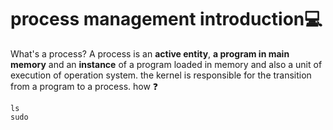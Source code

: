 # process management introduction💻

What's a process?
      A process is an **active entity**, **a program in main memory** and an **instance** of a program loaded in memory and also a unit of execution of operation system.
the kernel is responsible for the transition from a program to a process. how ❓
```shell
ls
sudo
```



      
      
